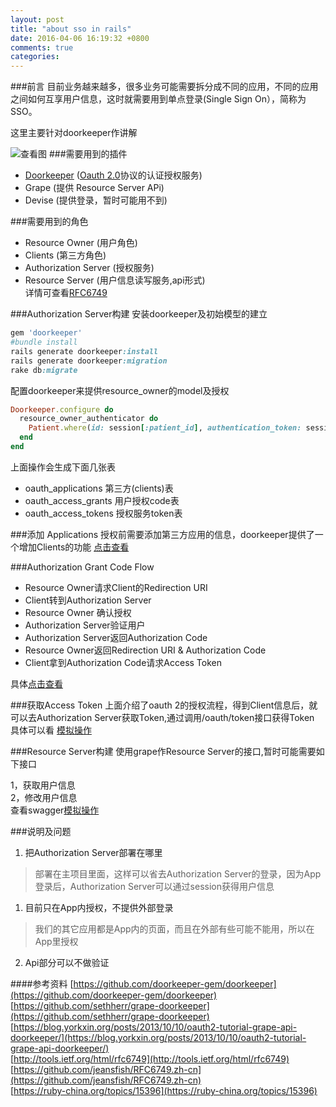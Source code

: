 ```yaml
---
layout: post
title: "about sso in rails"
date: 2016-04-06 16:19:32 +0800
comments: true
categories: 
---
```

###前言
目前业务越来越多，很多业务可能需要拆分成不同的应用，不同的应用之间如何互享用户信息，这时就需要用到单点登录(Single Sign On），简称为 SSO。  

这里主要针对doorkeeper作讲解  
<!-- more -->

![查看图](http://i2.piimg.com/285bc33bd4eab4b1.png)
###需要用到的插件
*   [Doorkeeper](https://github.com/doorkeeper-gem/doorkeeper)  ([Oauth 2.0](http://oauth.net/2/)协议的认证授权服务)
*   Grape (提供 Resource Server APi)
*   Devise (提供登录，暂时可能用不到)


###需要用到的角色
*   Resource Owner (用户角色)
*   Clients (第三方角色)
*   Authorization Server (授权服务) 
*   Resource Server (用户信息读写服务,api形式)  
详情可查看[RFC6749](https://github.com/jeansfish/RFC6749.zh-cn/blob/master/Section01/1.1.md)


###Authorization Server构建
安装doorkeeper及初始模型的建立
```ruby
gem 'doorkeeper' 
#bundle install
rails generate doorkeeper:install
rails generate doorkeeper:migration
rake db:migrate
```
配置doorkeeper来提供resource_owner的model及授权

```ruby
Doorkeeper.configure do
  resource_owner_authenticator do
    Patient.where(id: session[:patient_id], authentication_token: session[:patient_auth_token]).first || redirect_to(login_url)
  end
end

```
上面操作会生成下面几张表

*   oauth_applications  第三方(clients)表
*   oauth_access_grants 用户授权code表
*   oauth_access_tokens 授权服务token表


###添加 Applications
授权前需要添加第三方应用的信息，doorkeeper提供了一个增加Clients的功能
[点击查看](http://localhost:3001/oauth/applications)

###Authorization Grant Code Flow
*    Resource Owner请求Client的Redirection URI 
*    Client转到Authorization Server
*    Resource Owner 确认授权
*    Authorization Server验证用户
*    Authorization Server返回Authorization Code
*    Resource Owner返回Redirection URI & Authorization Code
*    Client拿到Authorization Code请求Access Token

具体[点击查看](https://tools.ietf.org/ht，ml/draft-ietf-oauth-v2-22#section-4.1)

###获取Access Token
上面介绍了oauth 2的授权流程，得到Client信息后，就可以去Authorization Server获取Token,通过调用/oauth/token接口获得Token  
具体可以看  [模拟操作](http://localhost:3001/oauth/applications)

###Resource Server构建
使用grape作Resource Server的接口,暂时可能需要如下接口

1，获取用户信息  
2，修改用户信息  
查看swagger[模拟操作](http://localhost:3001/documentation/api_v1)



###说明及问题 
1. 把Authorization Server部署在哪里
>部署在主项目里面，这样可以省去Authorization Server的登录，因为App登录后，Authorization Server可以通过session获得用户信息
1. 目前只在App内授权，不提供外部登录
> 我们的其它应用都是App内的页面，而且在外部有些可能不能用，所以在App里授权
2. Api部分可以不做验证


####参考资料
[https://github.com/doorkeeper-gem/doorkeeper](https://github.com/doorkeeper-gem/doorkeeper)  
[https://github.com/sethherr/grape-doorkeeper](https://github.com/sethherr/grape-doorkeeper)  
[https://blog.yorkxin.org/posts/2013/10/10/oauth2-tutorial-grape-api-doorkeeper/](https://blog.yorkxin.org/posts/2013/10/10/oauth2-tutorial-grape-api-doorkeeper/)  
[http://tools.ietf.org/html/rfc6749](http://tools.ietf.org/html/rfc6749)   
[https://github.com/jeansfish/RFC6749.zh-cn](https://github.com/jeansfish/RFC6749.zh-cn)  
[https://ruby-china.org/topics/15396](https://ruby-china.org/topics/15396)

